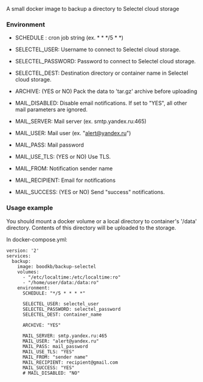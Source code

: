 A small docker image to backup a directory to Selectel cloud storage


### Environment

* SCHEDULE : cron job string (ex. * * */5 * *)

* SELECTEL_USER: Username to connect to Selectel cloud storage.
* SELECTEL_PASSWORD: Password to connect to Selectel cloud storage.
* SELECTEL_DEST: Destination directory or container name in Selectel cloud storage.

* ARCHIVE: (YES or NO) Pack the data to 'tar.gz' archive before uploading

* MAIL_DISABLED: Disable email notifications. If set to "YES", all other mail parameters are ignored.
* MAIL_SERVER: Mail server (ex. smtp.yandex.ru:465)
* MAIL_USER: Mail user (ex. "alert@yandex.ru")
* MAIL_PASS: Mail password
* MAIL_USE_TLS: (YES or NO) Use TLS.
* MAIL_FROM: Notification sender name
* MAIL_RECIPIENT: Email for notifications
* MAIL_SUCCESS: (YES or NO) Send "success" notifications.


### Usage example

You should mount a docker volume or a local directory to container's '/data' directory.
Contents of this directory will be uploaded to the storage.

In docker-compose.yml:

```
version: '2'
services:
  backup:
    image: boodkb/backup-selectel
    volumes:
      - "/etc/localtime:/etc/localtime:ro"
      - "/home/user/data:/data:ro"
    environment:
      SCHEDULE: "*/5 * * * *"

      SELECTEL_USER: selectel_user
      SELECTEL_PASSWORD: selectel_password
      SELECTEL_DEST: container_name

      ARCHIVE: "YES"

      MAIL_SERVER: smtp.yandex.ru:465
      MAIL_USER: "alert@yandex.ru"
      MAIL_PASS: mail_password
      MAIL_USE_TLS: "YES"
      MAIL_FROM: "sender name"
      MAIL_RECIPIENT: recipient@gmail.com
      MAIL_SUCCESS: "YES"
      # MAIL_DISABLED: "NO"
```

